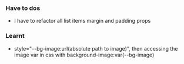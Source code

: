 ### Have to dos

- I have to refactor all list items margin and padding props

### Learnt

- style="--bg-image:url(absolute path to image)", then accessing the image var in css with background-image:var(--bg-image)
